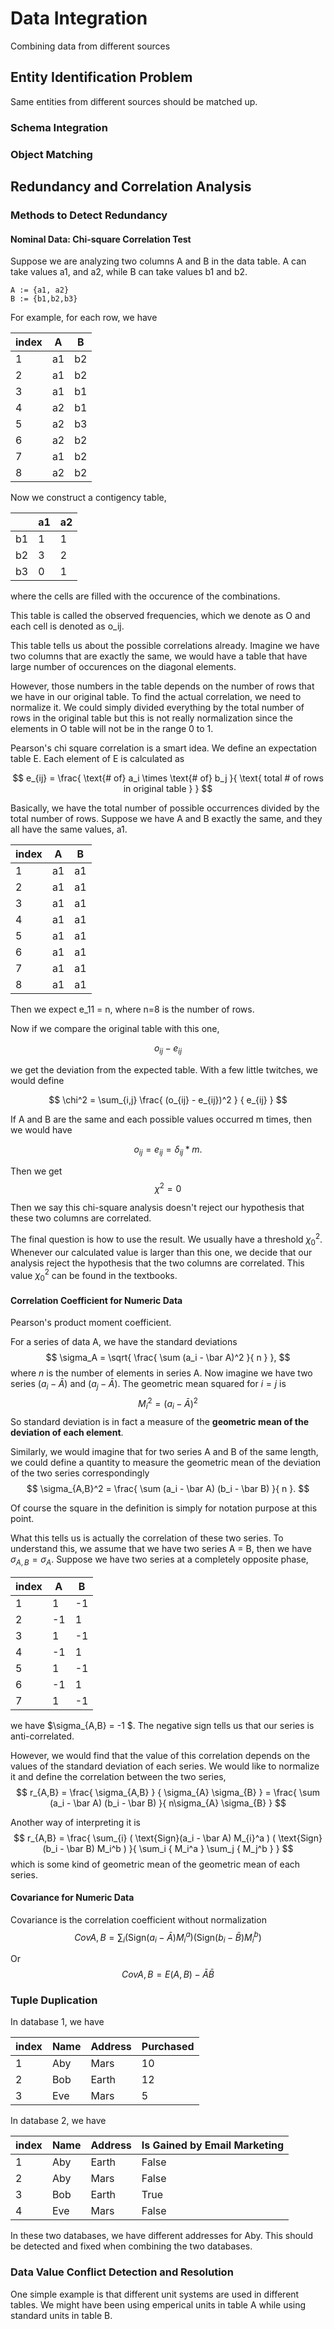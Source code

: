 # Data Integration

Combining data from different sources

## Entity Identification Problem

Same entities from different sources should be matched up.

### Schema Integration

### Object Matching


## Redundancy and Correlation Analysis

### Methods to Detect Redundancy

#### Nominal Data: Chi-square Correlation Test

Suppose we are analyzing two columns A and B in the data table. A can take values a1, and a2, while B can take values b1 and b2.

```
A := {a1, a2}
B := {b1,b2,b3}
```

For example, for each row, we have

| index | A | B |
|--|---|---|
| 1 | a1 | b2 |
| 2 | a1 | b2 |
| 3 | a1 | b1 |
| 4 | a2 | b1 |
| 5 | a2 | b3 |
| 6 | a2 | b2 |
| 7 | a1 | b2 |
| 8 | a2 | b2 |



Now we construct a contigency table,

| | a1 | a2 |
|--|---|---|
| b1 | 1 | 1 |
| b2 | 3 | 2 |
| b3 | 0 | 1 |

where the cells are filled with the occurence of the combinations.

This table is called the observed frequencies, which we denote as O and each cell is denoted as o_ij.

This table tells us about the possible correlations already. Imagine we have two columns that are exactly the same, we would have a table that have large number of occurences on the diagonal elements.

However, those numbers in the table depends on the number of rows that we have in our original table. To find the actual correlation, we need to normalize it. We could simply divided everything by the total number of rows in the original table but this is not really normalization since the elements in O table will not be in the range 0 to 1.

Pearson's chi square correlation is a smart idea. We define an expectation table E. Each element of E is calculated as

$$
e_{ij} = \frac{ \text{# of} a_i \times \text{# of} b_j }{ \text{ total # of rows in original table } }
$$

Basically, we have the total number of possible occurrences divided by the total number of rows. Suppose we have A and B exactly the same, and they all have the same values, a1.

| index | A | B |
|--|---|---|
| 1 | a1 | a1 |
| 2 | a1 | a1 |
| 3 | a1 | a1 |
| 4 | a1 | a1 |
| 5 | a1 | a1 |
| 6 | a1 | a1 |
| 7 | a1 | a1 |
| 8 | a1 | a1 |

Then we expect e_11 = n, where n=8 is the number of rows.

Now if we compare the original table with this one,

$$
o_{ij} - e_{ij}
$$

we get the deviation from the expected table. With a few little twitches, we would define

$$
\chi^2 = \sum_{i,j} \frac{ (o_{ij} - e_{ij})^2 } { e_{ij} }
$$

If A and B are the same and each possible values occurred m times, then we would have

$$
o_{ij} = e_{ij} = \delta_{ij} * m.
$$

Then we get 
$$
\chi^2 = 0
$$

Then we say this chi-square analysis doesn't reject our hypothesis that these two columns are correlated.

The final question is how to use the result. We usually have a threshold $\chi_0^2$. Whenever our calculated value is larger than this one, we decide that our analysis reject the hypothesis that the two columns are correlated.
This value $\chi_0^2$ can be found in the textbooks.




#### Correlation Coefficient for Numeric Data

Pearson's product moment coefficient.


For a series of data A, we have the standard deviations
$$
\sigma_A = \sqrt{ \frac{ \sum (a_i - \bar A)^2 }{ n } },
$$
where $n$ is the number of elements in series A. Now imagine we have two series
$(a_i - \bar A)$ and $(a_j - \bar A)$. The geometric mean squared for $i=j$ is 
$$
M_i^2 = (a_i - \bar A)^2
$$
So standard deviation is in fact a measure of the **geometric mean of the deviation of each element**.


Similarly, we would imagine that for two series A and B of the same length, we could define a quantity to measure the geometric mean of the deviation of the two series correspondingly
$$
\sigma_{A,B}^2 = \frac{ \sum (a_i - \bar A) (b_i - \bar B) }{ n }.
$$

Of course the square in the definition is simply for notation purpose at this point.

What this tells us is actually the correlation of these two series. To understand this, we assume that we have two series A = B, then we have $\sigma_{A,B} = \sigma_{A}$. Suppose we have two series at a completely opposite phase, 

| index | A | B |
|--|---|---|
| 1 | 1 | -1 |
| 2 | -1 | 1 |
| 3 | 1 | -1 |
| 4 | -1 | 1 |
| 5 | 1 | -1 |
| 6 | -1 | 1 |
| 7 | 1 | -1 |

we have $\sigma_{A,B} = -1 $. The negative sign tells us that our series is anti-correlated.

However, we would find that the value of this correlation depends on the values of the standard deviation of each series. We would like to normalize it and define the correlation between the two series,
$$
r_{A,B} = \frac{ \sigma_{A,B}  } { \sigma_{A} \sigma_{B} } = \frac{ \sum (a_i - \bar A) (b_i - \bar B) }{ n\sigma_{A} \sigma_{B} }
$$

Another way of interpreting it is
$$
r_{A,B} = \frac{ \sum_{i} ( \text{Sign}(a_i - \bar A) M_{i}^a ) ( \text{Sign}(b_i - \bar B) M_i^b ) }{ \sum_i { M_i^a } \sum_j { M_j^b } }
$$
which is some kind of geometric mean of the geometric mean of each series.

#### Covariance for Numeric Data

Covariance is the correlation coefficient without normalization
$$
Cov{A,B} = \sum_{i} ( \text{Sign}(a_i - \bar A) M_{i}^a ) ( \text{Sign}(b_i - \bar B) M_i^b )
$$

Or
$$
Cov{A,B} = E( A,B ) - \bar A \bar B
$$

### Tuple Duplication

In database 1, we have

| index | Name | Address | Purchased  |  
|--|--|--|--|
| 1 | Aby | Mars | 10 |
| 2 | Bob | Earth | 12 |
| 3 | Eve | Mars | 5 |

In database 2, we have

| index | Name | Address | Is Gained by Email Marketing |  
|--|--|--|--|
| 1 | Aby | Earth | False |
| 2 | Aby | Mars | False |
| 3 | Bob | Earth | True |
| 4 | Eve | Mars | False |


In these two databases, we have different addresses for Aby. This should be detected and fixed when combining the two databases.

### Data Value Conflict Detection and Resolution

One simple example is that different unit systems are used in different tables. We might have been using emperical units in table A while using standard units in table B.